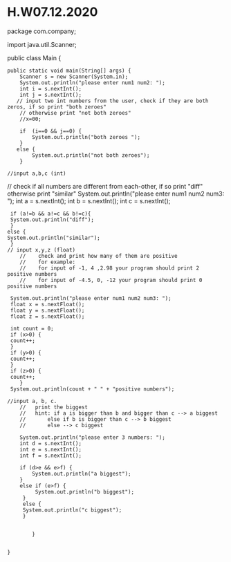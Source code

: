 # H.W07.12.2020
package com.company;

import java.util.Scanner;

public class Main {

    public static void main(String[] args) {
        Scanner s = new Scanner(System.in);
        System.out.println("please enter num1 num2: ");
        int i = s.nextInt();
        int j = s.nextInt();
       // input two int numbers from the user, check if they are both zeros, if so print "both zeroes"
        // otherwise print "not both zeroes"
        //x=00;

        if  (i==0 && j==0) {
            System.out.println("both zeroes ");
        }
       else {
            System.out.println("not both zeroes");
        }

    //input a,b,c (int)
//    check if all numbers are different from each-other, if so print "diff" otherwise print "similar"
    System.out.println("please enter num1 num2 num3: ");
     int a = s.nextInt();
     int b = s.nextInt();
     int c = s.nextInt();

     if (a!=b && a!=c && b!=c){
     System.out.println("diff");
     }
    else {
    System.out.println("similar");
     }
    // input x,y,z (float)
        //    check and print how many of them are positive
        //    for example:
        //    for input of -1, 4 ,2.98 your program should print 2 positive numbers
        //    for input of -4.5, 0, -12 your program should print 0 positive numbers

     System.out.println("please enter num1 num2 num3: ");
     float x = s.nextFloat();
     float y = s.nextFloat();
     float z = s.nextFloat();

     int count = 0;
     if (x>0) {
     count++;
     }
     if (y>0) {
     count++;
     }
     if (z>0) {
     count++;
        }
     System.out.println(count + " " + "positive numbers");

    //input a, b, c.
        //   print the biggest
        //   hint: if a is bigger than b and bigger than c --> a biggest
        //       else if b is bigger than c --> b biggest
        //       else --> c biggest

        System.out.println("please enter 3 numbers: ");
        int d = s.nextInt();
        int e = s.nextInt();
        int f = s.nextInt();

        if (d>e && e>f) {
            System.out.println("a biggest");
        }
        else if (e>f) {
             System.out.println("b biggest");
         }
         else {
         System.out.println("c biggest");
         }


            }


    }


